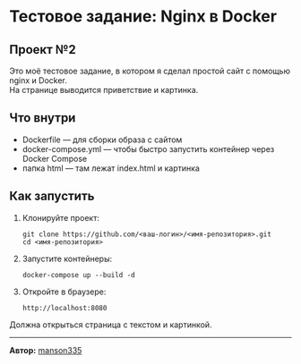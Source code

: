 # Тестовое задание: Nginx в Docker

## Проект №2
Это моё тестовое задание, в котором я сделал простой сайт с помощью nginx и Docker.  
На странице выводится приветствие и картинка.

## Что внутри
- Dockerfile — для сборки образа с сайтом
- docker-compose.yml — чтобы быстро запустить контейнер через Docker Compose
- папка html — там лежат index.html и картинка

## Как запустить

1. Клонируйте проект:
    ```
    git clone https://github.com/<ваш-логин>/<имя-репозитория>.git
    cd <имя-репозитория>
    ```

2. Запустите контейнеры:
    ```
    docker-compose up --build -d
    ```

3. Откройте в браузере:
    ```
    http://localhost:8080
    ```

Должна открыться страница с текстом и картинкой.

---

**Автор:** [manson335](https://github.com/manson335)
